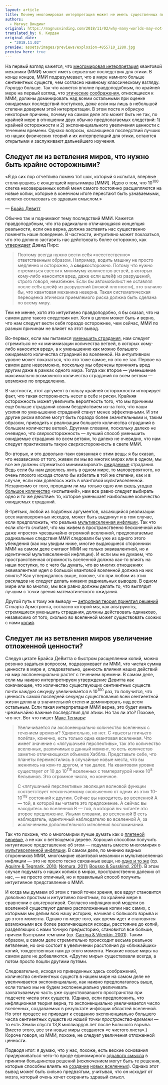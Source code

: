 ```yaml
---
layout: article
title: Почему многомировая интерпретация может не иметь существенных последствий для этики
authors:
  - Магнус Виндинг
original: https://magnusvinding.com/2018/11/02/why-many-worlds-may-not-have-significant-implications/
translated_by: К. Кирдан
original_date:
  - "2018.11.02"
preview: assets/images/previews/explosion-4855710_1280.jpg
preview_here: true
---
```

На первый взгляд кажется, что [многомировая интерпретация](https://ru.wikipedia.org/wiki/%D0%9C%D0%BD%D0%BE%D0%B3%D0%BE%D0%BC%D0%B8%D1%80%D0%BE%D0%B2%D0%B0%D1%8F_%D0%B8%D0%BD%D1%82%D0%B5%D1%80%D0%BF%D1%80%D0%B5%D1%82%D0%B0%D1%86%D0%B8%D1%8F) квантовой механики (ММИ) может иметь серьезные последствия для этики. В конце концов, ММИ подразумевает, что в мире намного больше сентиентных существ, чем согласно наивному классическому взгляду. _Гораздо_ больше. Так что кажется вполне правдоподобным, по крайней мере на первый взгляд, что [этические](https://reducingsuffering.github.io/david-pearce-quantum-ethics-suffering-in-the-multiverse.html) [соображения](https://reducing-suffering.org/two-envelopes-problem-for-brain-size-and-moral-uncertainty/#Many-worlds_interpretation), относящиеся к ММИ, должны доминировать над всеми остальными при оценке ожидаемых последствий поступков, _даже если_ мы лишь в небольшой степени доверяем этой интерпретации. В этом посте я обрисую некоторые причины, почему на самом деле это может быть не так, по крайней мере в отношении двух обычно предполагаемых следствий: 1) крайней осторожности и 2) экспоненциального увеличения ценности с течением времени. Однако вопросы, касающиеся последствий лучших из наших физических теорий и их интерпретаций для этики, остаются открытыми и заслуживают дальнейшего изучения.

## Следует ли из ветвления миров, что нужно быть крайне осторожными?

«Я до сих пор отчетливо помню тот шок, который я испытал, впервые столкнувшись с концепцией мультимира \[ММИ\]. Идею о том, что 10<sup>100</sup> слегка несовершенных копий меня самого постоянно расщепляются на новые копии, которые в конечном итоге перестают быть узнаваемыми, нелегко согласовать со здравым смыслом.»

— [Брайс Девитт](http://cqi.inf.usi.ch/qic/deWitt1970.pdf)

Обычно так и поднимают тему последствий ММИ. Кажется правдоподобным, что эта радикально отличающаяся концепция реальности, если она верна, должна заставить нас существенно поменять наше поведение. В частности, интуитивно может показаться, что это должно заставить нас действовать более осторожно, как [утверждает](https://reducingsuffering.github.io/david-pearce-quantum-ethics-suffering-in-the-multiverse.html) Дэвид Пирс:

>Поэтому всегда нужно вести себя «неестественно» ответственным образом. Например, водить машину не просто медленно и осторожно, а ***сверх***осторожно. Потому что нужно стремиться свести к минимуму количество ветвей, в которых кому-либо наносится вред, даже если шлейф из разрушений, строго говоря, неизбежен. Если бы автомобилист не оставлял после себя шлейф из разрушений (низкой плотности), это значило бы, что квантовая механика неверна. Такая систематическая переоценка этически приемлемого риска должна быть сделана по всему миру.

Тем не менее, хотя это интуитивно правдоподобно, я бы сказал, что на самом деле такого следствия нет. Хотя в целом может быть и верно, что нам следует вести себя гораздо осторожнее, чем сейчас, ММИ по разным причинам не влияет на этот вывод.

Во-первых, если мы пытаемся [уменьшить страдания](https://magnusvinding.com/2018/09/03/suffering-focused-ethics/), нам следует стремиться не «к минимизации количества ветвей, в которых кому-либо наносится вред», а к уменьшению как можно большего ожидаемого количества страданий во вселенной. На интуитивном уровне может показаться, что это тоже самое, но это не так. Первое на самом деле невозможно, поскольку мы обречены причинять вред другим даже в рамках одного мира. Тогда как второе — уменьшение максимально возможного количества страданий по всем ветвям — возможно по определению.

В частности, этот аргумент в пользу крайней осторожности игнорирует факт, что такая осторожность несет в себе и риски. Крайняя осторожность может увеличить вероятность того, что мы причиним еще больше страданий своим бездействием из-за того, что наши усилия по уменьшению страданий станут менее эффективными. И эти другие риски вполне могут быть гораздо более значительными и, таким образом, приводить к реализации большего количества страданий в большем количестве ветвей. Другими словами, поскольку далеко не очевидно, что *сверх*осторожность — лучший способ уменьшить ожидаемые страдания по всем ветвям, то далеко не очевидно, что нам следует практиковать такую ​​*сверх*осторожность в свете ММИ.

Во-вторых, и это довольно-таки связанная с этим вещь: я бы сказал, что независимо от того, живем ли мы во многих мирах или в одном, мы все же должны стремиться минимизировать [ожидаемые](https://reducingsuffering.github.io/brian-tomasik-why-maximize-expected-value.html) страдания. Ведь если бы нам довелось жить в одном мире, то маловероятного, но очень плохого исхода стоило бы избегать в той же степени, как и в случае, если нам довелось жить в квантовой мультивселенной. Независимо от того, проводим ли мы только одно или [сколь угодно большое количество](https://ru.wikipedia.org/wiki/%D0%97%D0%B0%D0%BA%D0%BE%D0%BD_%D0%B1%D0%BE%D0%BB%D1%8C%D1%88%D0%B8%D1%85_%D1%87%D0%B8%D1%81%D0%B5%D0%BB) «испытаний», нам все равно следует выбирать одно и то же действие: то, которое уменьшает наибольшее количество ожидаемых страданий.

В-третьих, любой из подобных аргументов, касающийся реализации всех маловероятных исходов, может быть выдвинут и в том случае, если предположить, что реальна [мультивселенная инфляции](https://cpb-us-w2.wpmucdn.com/campuspress.yale.edu/dist/3/1454/files/2016/02/BJPS-10fl2fu.pdf). Так что если кто-то считает, что мы живем в пространственно бесконечной или даже «просто» чрезвычайно огромной вселенной, предполагаемые радикальные следствия ММИ следовали бы уже из одного этого убеждения (как мы увидим ниже, многие выдающиеся сторонники ММИ на самом деле считают ММИ не только эквивалентной, но и _идентичной_ мультивселенной инфляции). И если мы не думаем, что пространственная огромность вселенной должна как-то влиять на наши поступки, то с чего бы думать, что во многих отношениях эквивалентная идея о большой квантовой вселенной должна на них влиять? Как утверждалось выше, похоже, что при любом из этих раскладов не следует делать никаких радикальных выводов. В одном мире или во многих, мы все равно должны делать то, что выглядит лучшим с точки зрения математического ожидания.

Другой путь к тому же выводу — [антропная теория принятия решений](https://arxiv.org/pdf/1110.6437.pdf) Стюарта Армстронга, согласно которой мы, как альтруисты, стремящиеся уменьшить страдания, должны действовать одинаково, независимо от того, сколько во вселенной может существовать схожих с нами [копий](https://reducing-suffering.org/anthropics-without-reference-classes/#Update_Feb_2015_You_are_all_your_copies).

## Следует ли из ветвления миров увеличение отложенной ценности?

Следуя цитате Брайса ДеВитта о быстром расщеплении копий, можно резонно задаться вопросом, подразумевает ли ММИ, что чистая сумма ценности в мире и, следовательно, ценность влияния наших действий на мир экспоненциально растет с течением времени. В самом деле, если мы наивно интерпретируем утверждение Девитта как означающее, что количество существующих сентиентных существ почти каждую секунду увеличивается в 10<sup>100</sup> раз, то получится, что ценность самой последней секунды существования всей сентиентной жизни должна в значительной степени доминировать над всем остальным. Если такая интерпретация ММИ верна, это будет иметь чрезвычайно важные последствия для этики. Но так ли это? Похоже, что нет. Вот что пишет [Макс Тегмарк](http://space.mit.edu/home/tegmark/PDF/multiverse_sciam.pdf):

>Увеличивается ли экспоненциально количество вселенных с течением времени? Удивительно, но нет. С «высоты птичьего полёта», конечно, есть только одна квантовая вселенная. Что имеет значение с «лягушачьей перспективы», так это количество вселенных, различимых в данный момент, то есть количество заметно отличающихся объемов Хаббла. Представьте себе, что планеты переместились в случайные новые места, что вы женились на ком-то другом, и так далее. На квантовом уровне существует от 10 до 10<sup>118</sup> вселенных с температурой ниже 10<sup>8</sup> Кельвинов. Это огромное число, но конечное.
>
>С «лягушачьей перспективы» эволюция волновой функции соответствует нескончаемому скольжению от одних из этих 10-10<sup>118</sup> состояний к другим. Сейчас вы находитесь во вселенной A — той, в которой вы читаете это предложение. А сейчас вы находитесь во вселенной B — той, в которой вы читаете это второе предложение. Иными словами, во вселенной B есть наблюдатель, идентичный наблюдателю во вселенной A, за исключением дополнительного мгновения воспоминаний.

Так что похоже, что о многомирии лучше думать как о [плетеной веревке](http://www.askamathematician.com/2011/11/q-according-to-the-many-worlds-interpretation-every-event-creates-new-universes-where-does-the-energy-and-matter-for-the-new-universes-come-from/), а не как о ветвящемся дереве. Хороший способом получить интуитивное представление об этом — подумать вместо многомирия о [мультивселенной инфляции](https://cpb-us-w2.wpmucdn.com/campuspress.yale.edu/dist/3/1454/files/2016/02/BJPS-10fl2fu.pdf). В самом деле, по мнению видных сторонников ММИ, многомирие квантовой механики и мультивселенная инфляции — это не просто тесно связанные вещи, но [одно и то же](http://www.preposterousuniverse.com/blog/2011/05/26/are-many-worlds-and-the-multiverse-the-same-idea/) (ср. [Aguirre & Tegmark, 2010](https://arxiv.org/pdf/1008.1066.pdf); [Nomura, 2011](https://arxiv.org/abs/1104.2324); [Bousso & Susskind, 2011](https://arxiv.org/abs/1105.3796)). В этом случае подумать о наших копиях в мирах, пространственно далеких от нас, — не просто отличный, но и правильный способ получить интуитивное представление о ММИ.

И когда мы думаем об этом с такой точки зрения, все вдруг становится довольно простым и интуитивно понятным, по крайней мере в сравнении с альтернативой. Согласно инфляционной модели во вселенной существуют далеко расположенные копии нас самих, с которыми мы делим всю нашу историю, начиная с большого взрыва и до этого момента. Однако по мере того, как время идет и становятся возможными все более различающиеся исходы, расстояние до копий, разделяющих с нами точную предысторию, становится все больше, причем быстрыми темпами (ср. [Garriga & Vilenkin, 2001](https://arxiv.org/abs/gr-qc/0102010)). Таким образом, в самом деле стремительно происходит весьма реальное ветвление, но оно состоит в увеличении расстояния до «ближайших» копий, тождественных нам до этого момента. Никакие новые миры на самом деле не добавляются. «Другие миры» существовали всегда, а потом просто пошли другими путями.

Следовательно, исходя из приведенных здесь соображений, количество сентиентных существ в нашем мире на самом деле не увеличивается экспоненциально, как наивно предполагалось выше, если только мы не будем экспоненциально увеличивать захватываемую часть уже существовавшего пространства при подсчете числа этих существ. (Однако, если предположить, что инфляционная теория верна, то экспоненциально увеличивается число вселенных, создаваемых в результате инфляции областей вселенной. Но этот процесс не приводит к созданию экспоненциально большего числа сентиентных существ _из нашей точки пространства-времени_ — то есть Земли спустя 13,8 миллиардов лет после Большого взрыва. Вместо этого, все эти новые миры создаются «с чистого листа».) Короче говоря, из ММИ, похоже, не следует увеличения отложенной ценности.

Подводя итог: я думаю, что у нас, похоже, есть веские основания придерживаться чего-то вроде единомирного [здравого смысла](https://reducingsuffering.github.io/eliezer-yudkowsky-living-in-many-worlds.html) в принятии большинства решений (исключением могут быть те решения, которые способны влиять на [создание](https://reducing-suffering.org/lab-universes-creating-infinite-suffering/) [новых вселенных](https://magnusvinding.com/2017/12/01/suffering-infinity-and-universe-anti-natalism/)). Однако этот вывод может быть сильно предвзятым, учитывая, что он исходит от мозга, который очень хочет сохранить здравый смысл.
